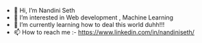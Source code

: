 - 👋 Hi, I’m Nandini Seth 
- 👀 I’m interested in Web development , Machine Learning
- 🌱 I’m currently learning  how to deal this world duhh!!!
- 📫 How to reach me :- https://www.linkedin.com/in/nandiniseth/

<!---
nandiniseth0809/nandiniseth0809 is a ✨ special ✨ repository because its `README.md` (this file) appears on your GitHub profile.
You can click the Preview link to take a look at your changes.
--->

